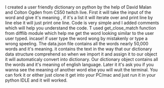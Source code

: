 I created a user friendly dictionary on python by the help of David Malan and Colton Ogden from CS50 twitch live.
First it will take the input of the word and give it's meaning , if it's a list it will iterate over and print line by line else it will just print one line.
Code is very simple and I added comments which will help you understand the code.
T used get_close_match function from difflib module which help me get the word looking similar to the user user typed. incase! if user type the word wong by mistakenly or type a wrong speeling.
The data.json file contains all the words nearly 50,000 words and it's meaning. it contains the text in the way that our dictionary data structure comprehend so when we import it and assign it to our object it will automaticaly convert into dictionary.
Our dictionary object contains all the words and it's meaning of english language.
Later it it's ask you if you wanna see the meaning of another word else you will wuit the terminal.
You can fork it or either just clone it get into your PC/mac and just run it in your python IDLE and it will worked.
